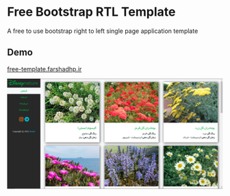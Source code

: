 # Free Bootstrap RTL Template
A free to use bootstrap right to left single page application template

## Demo
[free-template.farshadhp.ir](http://free-template.farshadhp.ir)

![main page image](/demo.png?raw=true)